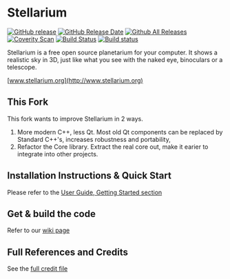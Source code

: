 # Stellarium
[![GitHub release](https://img.shields.io/github/release/Stellarium/stellarium.svg)](https://github.com/Stellarium/stellarium/releases/latest)
[![GitHub Release Date](https://img.shields.io/github/release-date/Stellarium/stellarium.svg)](https://github.com/Stellarium/stellarium/releases/latest)
[![Github All Releases](https://img.shields.io/github/downloads/Stellarium/stellarium/total.svg)](https://github.com/Stellarium/stellarium/releases)
[![Coverity Scan](https://img.shields.io/coverity/scan/15919.svg)](https://scan.coverity.com/projects/gongminmin-modernstellarium)
[![Build Status](https://travis-ci.org/gongminmin/ModernStellarium.svg?branch=modern)](https://travis-ci.org/gongminmin/ModernStellarium)
[![Build status](https://ci.appveyor.com/api/projects/status/ivbo0qeqs35hfry9/branch/modern?svg=true)](https://ci.appveyor.com/project/gongminmin/modernstellarium/branch/modern)

Stellarium is a free open source planetarium for your computer. It shows a realistic sky
in 3D, just like what you see with the naked eye, binoculars or a telescope.

[www.stellarium.org](http://www.stellarium.org)

## This Fork

This fork wants to improve Stellarium in 2 ways.

1. More modern C++, less Qt. Most old Qt components can be replaced by Standard C++'s, increases robustness and portability,
2. Refactor the Core library. Extract the real core out, make it earier to integrate into other projects.


## Installation Instructions & Quick Start

Please refer to the [User Guide, Getting Started section](https://github.com/Stellarium/stellarium/releases/download/v0.16.1/stellarium_user_guide-0.16.1-1.pdf)

## Get & build the code

Refer to our [wiki page](https://github.com/Stellarium/stellarium/wiki)

## Full References and Credits

See the [full credit file](CREDITS.md)
